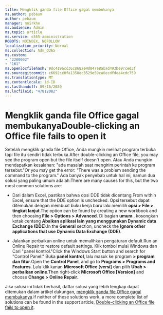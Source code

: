 ```yaml
---
title: Mengklik ganda file Office gagal membukanya
ms.author: pebaum
author: pebaum
manager: mnirkhe
ms.audience: Admin
ms.topic: article
ms.service: o365-administration
ROBOTS: NOINDEX, NOFOLLOW
localization_priority: Normal
ms.collection: Adm_O365
ms.custom:
- "2200002"
- "161"
ms.openlocfilehash: 9dc4196cd36c8682e4d047e8abad493be97ced3f
ms.sourcegitcommit: c6692ce0fa1358ec3529e59ca0ecdfdea4cdc759
ms.translationtype: MT
ms.contentlocale: id-ID
ms.lasthandoff: 09/15/2020
ms.locfileid: "47812082"
---
```

# <a name="double-clicking-an-office-file-fails-to-open-it"></a><span data-ttu-id="843c4-102">Mengklik ganda file Office gagal membukanya</span><span class="sxs-lookup"><span data-stu-id="843c4-102">Double-clicking an Office file fails to open it</span></span>

<span data-ttu-id="843c4-103">Setelah mengklik ganda file Office, Anda mungkin melihat program terbuka tapi file itu sendiri tidak terbuka.</span><span class="sxs-lookup"><span data-stu-id="843c4-103">After double-clicking an Office file, you may see the program open but the file itself doesn't open.</span></span> <span data-ttu-id="843c4-104">Atau Anda mungkin mendapatkan kesalahan: "ada masalah saat mengirim perintah ke program tersebut."</span><span class="sxs-lookup"><span data-stu-id="843c4-104">Or you may get the error: "There was a problem sending the command to the program."</span></span> <span data-ttu-id="843c4-105">Ada banyak penyebab untuk hal ini, namun dua solusi yang paling umum adalah:</span><span class="sxs-lookup"><span data-stu-id="843c4-105">There are many causes for this, but the two most common solutions are:</span></span>

- <span data-ttu-id="843c4-106">Dari dalam Excel, pastikan bahwa opsi DDE tidak dicentang.</span><span class="sxs-lookup"><span data-stu-id="843c4-106">From within Excel, ensure that the DDE option is unchecked.</span></span> <span data-ttu-id="843c4-107">Opsi tersebut dapat ditemukan dengan membuat buku kerja baru lalu memilih **opsi > File > tingkat lanjut**.</span><span class="sxs-lookup"><span data-stu-id="843c4-107">The option can be found by creating a new workbook and then choosing **File > Options > Advanced**.</span></span> <span data-ttu-id="843c4-108">Di bagian **umum** , kosongkan kotak centang **Abaikan aplikasi lain yang menggunakan Dynamic data Exchange (DDE)**.</span><span class="sxs-lookup"><span data-stu-id="843c4-108">In the **General** section, uncheck the **Ignore other applications that use Dynamic Data Exchange (DDE)**.</span></span>

- <span data-ttu-id="843c4-109">Jalankan perbaikan online untuk memulihkan pengaturan default.</span><span class="sxs-lookup"><span data-stu-id="843c4-109">Run an Online Repair to restore default settings.</span></span> <span data-ttu-id="843c4-110">Klik tombol mulai Windows dan Cari "panel kontrol."</span><span class="sxs-lookup"><span data-stu-id="843c4-110">Click the Windows Start button and search for "Control Panel."</span></span> <span data-ttu-id="843c4-111">Buka **panel kontrol**, lalu masuk ke program **> program dan fitur**.</span><span class="sxs-lookup"><span data-stu-id="843c4-111">Open the **Control Panel**, and go to **Programs > Programs and Features**.</span></span> <span data-ttu-id="843c4-112">Lalu klik kanan **Microsoft Office [versi]** dan pilih **Ubah > perbaikan online**.</span><span class="sxs-lookup"><span data-stu-id="843c4-112">Then right-click **Microsoft Office [Version]** and choose **Change > Online Repair**.</span></span>

<span data-ttu-id="843c4-113">Jika solusi ini tidak berhasil, daftar solusi yang lebih lengkap dapat ditemukan dalam artikel dukungan, [mengklik ganda file Office gagal membukanya](https://support.office.com/article/Double-clicking-an-Office-file-fails-to-open-it-1e9c0ad9-34c8-4440-a42e-d30186b29ed6).</span><span class="sxs-lookup"><span data-stu-id="843c4-113">If neither of these solutions work, a more complete list of solutions can be found in the support article, [Double-clicking an Office file fails to open it](https://support.office.com/article/Double-clicking-an-Office-file-fails-to-open-it-1e9c0ad9-34c8-4440-a42e-d30186b29ed6).</span></span>
